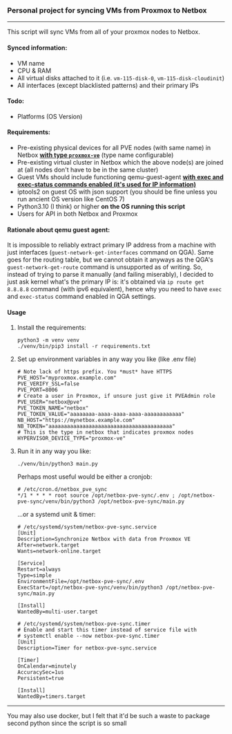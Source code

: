 ### Personal project for syncing VMs from Proxmox to Netbox

---

This script will sync VMs from all of your proxmox nodes to Netbox.

#### Synced information:

- VM name
- CPU & RAM
- All virtual disks attached to it (i.e. `vm-115-disk-0`, `vm-115-disk-cloudinit`)
- All interfaces (except blacklisted patterns) and their primary IPs

#### Todo:

- Platforms (OS Version)

#### Requirements:

- Pre-existing physical devices for all PVE nodes (with same name) in Netbox <ins>**with type `proxmox-ve`**</ins> (type name configurable)
- Pre-existing virtual cluster in Netbox which the above node(s) are joined at (all nodes don't have to be in the same cluster)
- Guest VMs should include functioning qemu-guest-agent <ins>**with exec and exec-status commands enabled (it's used for IP information)**</ins>
- iptools2 on guest OS with json support (you should be fine unless you run ancient OS version like CentOS 7)
- Python3.10 (I think) or higher **on the OS running this script**
- Users for API in both Netbox and Proxmox

#### Rationale about qemu guest agent:

It is impossible to reliably extract primary IP address from a machine with just interfaces (`guest-network-get-interfaces` command on QGA).
Same goes for the routing table, but we cannot obtain it anyways as the QGA's `guest-network-get-route` command is unsupported as of writing.
So, instead of trying to parse it manually (and failing miserably), I decided to just ask kernel what's the primary IP is:
it's obtained via `ip route get 8.8.8.8` command (with ipv6 equivalent), hence why you need to have `exec` and `exec-status` command enabled in QGA settings.

#### Usage

1. Install the requirements:
    ```shell
    python3 -m venv venv
    ./venv/bin/pip3 install -r requirements.txt
    ```
2. Set up environment variables in any way you like (like .env file)
    ```dotenv
    # Note lack of https prefix. You *must* have HTTPS
    PVE_HOST="myproxmox.example.com"
    PVE_VERIFY_SSL=false
    PVE_PORT=8006
    # Create a user in Proxmox, if unsure just give it PVEAdmin role
    PVE_USER="netbox@pve"
    PVE_TOKEN_NAME="netbox"
    PVE_TOKEN_VALUE="aaaaaaaa-aaaa-aaaa-aaaa-aaaaaaaaaaaa"
    NB_HOST="https://mynetbox.example.com"
    NB_TOKEN="aaaaaaaaaaaaaaaaaaaaaaaaaaaaaaaaaaaaaaaa"
    # This is the type in netbox that indicates proxmox nodes
    HYPERVISOR_DEVICE_TYPE="proxmox-ve"
    ```
3. Run it in any way you like:
   ```shell
   ./venv/bin/python3 main.py
   ```
   Perhaps most useful would be either a cronjob:
   ```cron
   # /etc/cron.d/netbox_pve_sync
   */1 * * * * root source /opt/netbox-pve-sync/.env ; /opt/netbox-pve-sync/venv/bin/python3 /opt/netbox-pve-sync/main.py
   ```
   ...or a systemd unit & timer:
   ```systemd
   # /etc/systemd/system/netbox-pve-sync.service
   [Unit]
   Description=Synchronize Netbox with data from Proxmox VE
   After=network.target
   Wants=network-online.target

   [Service]
   Restart=always
   Type=simple
   EnvironmentFile=/opt/netbox-pve-sync/.env
   ExecStart=/opt/netbox-pve-sync/venv/bin/python3 /opt/netbox-pve-sync/main.py

   [Install]
   WantedBy=multi-user.target
   ```
   ```systemd
   # /etc/systemd/system/netbox-pve-sync.timer
   # Enable and start this timer instead of service file with
   # systemctl enable --now netbox-pve-sync.timer
   [Unit]
   Description=Timer for netbox-pve-sync.service

   [Timer]
   OnCalendar=minutely
   AccuracySec=1us
   Persistent=true

   [Install]
   WantedBy=timers.target
   ```
   
-----
You may also use docker, but I felt that it'd be such a waste to package second python since the script is so small

